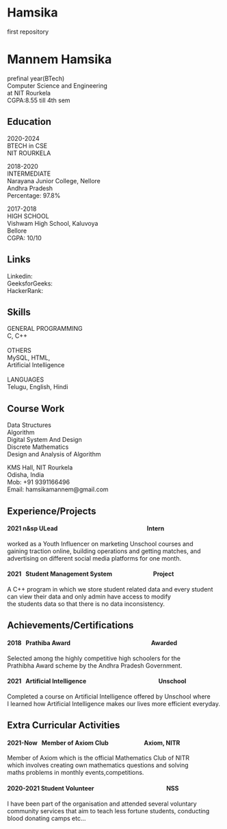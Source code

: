 # Hamsika
first repository
<!DOCTYPE html>
<title> Resume </title>
<h1>
    Mannem Hamsika
</h1>
<p>
    prefinal year(BTech)<br>
    Computer Science and Engineering<br>
    at NIT Rourkela<br>
    CGPA:8.55 till 4th sem<br>

</p>
<h2>Education</h2>
<p>2020-2024<br>
BTECH in CSE<br>
NIT ROURKELA<br></p>

<p> 2018-2020<br>
INTERMEDIATE<br>
Narayana Junior College, Nellore<br>
Andhra Pradesh<br>
Percentage: 97.8%<br>
</p>

<p>
    2017-2018<br>
    HIGH SCHOOL<br>
    Vishwam High School, Kaluvoya<br>
    Bellore<br>
    CGPA: 10/10<br>
</p>

<h2> Links </h2>
<p>Linkedin:    <br>
GeeksforGeeks:<br>
HackerRank: <br></p>

<h2> Skills</h2>
<p>
    GENERAL PROGRAMMING<br>
    C, C++<br><br>
    OTHERS<br>
    MySQL, HTML,<br>
    Artificial Intelligence<br>
    <br>
    LANGUAGES<br>
    Telugu, English, Hindi<br>

</p>

<h2>Course Work</h2>
<p>
    Data Structures<br>
    Algorithm<br>
    Digital System And Design<br>
    Discrete Mathematics<br>
    Design and Analysis of Algorithm<br>
</p>
<p>
    KMS Hall, NIT Rourkela<br>
    Odisha, India<br>
    Mob: +91 9391166496<br>
    Email: hamsikamannem@gmail.com<br>

</p>

<h2> Experience/Projects</h2>
<h4> 2021 n&sp ULead &nbsp &nbsp &nbsp &nbsp &nbsp &nbsp &nbsp &nbsp &nbsp &nbsp &nbsp &nbsp &nbsp &nbsp &nbsp &nbsp &nbsp &nbsp &nbsp &nbsp &nbsp &nbsp &nbsp &nbsp &nbsp &nbsp &nbsp &nbsp &nbsp &nbsp &nbsp Intern</h4>
<p> worked as a Youth Influencer on marketing Unschool courses and<br>
gaining traction online, building operations and getting matches, and<br>
advertising on different social media platforms for one month.<br>  </p>
<h4> 2021  &nbsp Student Management System &nbsp &nbsp &nbsp &nbsp &nbsp &nbsp &nbsp &nbsp &nbsp &nbsp &nbsp &nbsp &nbsp &nbsp Project</h4>
<p> A C++ program in which we store student related data and every student<br>
can view their data and only admin have access to modify<br> the students data so that there is no data inconsistency.<br></p>

<h2>Achievements/Certifications</h2>
<h4> 2018 &nbsp Prathiba Award  &nbsp &nbsp &nbsp &nbsp &nbsp &nbsp &nbsp &nbsp &nbsp &nbsp &nbsp &nbsp &nbsp &nbsp &nbsp &nbsp &nbsp &nbsp &nbsp &nbsp &nbsp &nbsp &nbsp &nbsp &nbsp &nbsp &nbsp &nbsp Awarded</h4>
<p> Selected among the highly competitive high schoolers for the<br>
Prathibha Award scheme by the Andhra Pradesh Government.<br> </p>
<h4> 2021 &nbsp Artificial Intelligence &nbsp &nbsp &nbsp &nbsp &nbsp &nbsp &nbsp &nbsp &nbsp &nbsp &nbsp &nbsp &nbsp &nbsp &nbsp &nbsp &nbsp &nbsp &nbsp &nbsp &nbsp &nbsp &nbsp &nbsp &nbsp Unschool</h4>
<p> Completed a course on Artificial Intelligence offered by Unschool
where <br>I learned how  Artificial Intelligence makes our lives more efficient everyday.<br></p>
<h2> Extra Curricular Activities</h2>
<h4>2021-Now  &nbsp Member of Axiom Club  &nbsp &nbsp &nbsp &nbsp &nbsp &nbsp &nbsp &nbsp &nbsp &nbsp &nbsp &nbsp Axiom, NITR </h4>
<p> Member of Axiom which is the official Mathematics Club of NITR <br>
which involves creating own mathematics questions and solving <br> 
maths problems in monthly events,competitions.<br></p>
<h4> 2020-2021 Student Volunteer &nbsp &nbsp &nbsp &nbsp &nbsp &nbsp &nbsp &nbsp &nbsp &nbsp &nbsp &nbsp &nbsp &nbsp &nbsp &nbsp &nbsp &nbsp &nbsp &nbsp &nbsp &nbsp &nbsp &nbsp &nbsp NSS</h4>
<p> I have been part of the organisation and attended several voluntary<br> community services that aim to teach less fortune students, conducting<br>
blood donating camps etc... </p>


